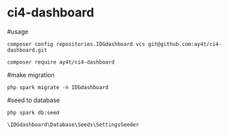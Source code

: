 # ci4-dashboard
 
#usage

```
composer config repositories.IDGdashboard vcs git@github.com:ay4t/ci4-dashboard.git
```

```
composer require ay4t/ci4-dashboard
```

#make migration
```
php spark migrate -n IDGdashboard
```

#seed to database
```
php spark db:seed
```

```
\IDGdashboard\Database\Seeds\SettingsSeeder
```
